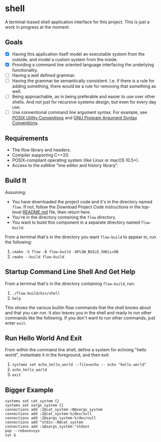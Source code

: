 # shell

A terminal-based shell application interface for this project.
This is just a work in progress at the moment.

## Goals

- [x] Having this application itself model an executable system from the outside, and model
      a custom system from the inside.
- [x] Providing a command line oriented language interfacing the underlying functionality.
- [ ] Having a well defined grammar.
- [ ] Having the grammar be semantically consistent. I.e. if there is a rule for adding
      something, there would be a rule for removing that something as well.
- [ ] Being approachable, as in being preferable and easier to use over other shells.
      And not just for recursive systems design, but even for every day use.
- [ ] Use conventional command line argument syntax. For example, see
      [POSIX Utility Conventions](https://pubs.opengroup.org/onlinepubs/9699919799/basedefs/V1_chap12.html)
      and
      [GNU Program Argument Syntax Conventions](https://www.gnu.org/software/libc/manual/html_node/Argument-Syntax.html).

## Requirements

- The flow library and headers.
- Compiler supporting C++20.
- POSIX-compliant operating system (like Linux or macOS 10.5+).
- Access to the _editline_ "line editor and history library".

## Build It

Assuming:
- You have downloaded the project code and it's in the directory named `flow`.
  If not, follow the Download Project Code instructions in the top-level
  [README.md](../README.md) file, then return here.
- You're in the directory containing the `flow` directory.
- You want to build this component in a separate directory named `flow-build`.

From a terminal that's in the directory you want `flow-build` to appear in, run the following:
1. `cmake -S flow -B flow-build -DFLOW_BUILD_SHELL=ON`
1. `cmake --build flow-build`

## Startup Command Line Shell And Get Help

From a terminal that's in the directory containing `flow-build`, run:
1. `./flow-build/bin/shell`
1. `help`

This shows the various builtin flow commands that the shell knows about and that you can run.
It also leaves you in the shell and ready to run other commands like the following.
If you don't want to run other commands, just enter `exit`.

## Run Hello World And Exit

From within the command line shell,
define a system for echoing "hello world",
instantiate it in the foreground,
and then exit:
1. `systems set echo_hello_world --file=echo -- echo "hello world"`
1. `echo_hello_world`
1. `exit`

## Bigger Example

```
systems set cat_system {}
systems set xargs_system {}
connections add :1@cat_system-:0@xargs_system
connections add :2@cat_system-%/dev/null
connections add :2@xargs_system-%/dev/null
connections add ^stdin-:0@cat_system
connections add :1@xargs_system-^stdout
pop --rebase=sys
sys &
```
